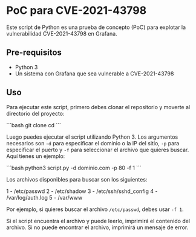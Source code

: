 # PoC para CVE-2021-43798

Este script de Python es una prueba de concepto (PoC) para explotar la vulnerabilidad CVE-2021-43798 en Grafana.

## Pre-requisitos

- Python 3
- Un sistema con Grafana que sea vulnerable a CVE-2021-43798

## Uso

Para ejecutar este script, primero debes clonar el repositorio y moverte al directorio del proyecto:

\`\`\`bash
git clone <URL del repositorio>
cd <directorio del proyecto>
\`\`\`

Luego puedes ejecutar el script utilizando Python 3. Los argumentos necesarios son `-d` para especificar el dominio o la IP del sitio, `-p` para especificar el puerto y `-f` para seleccionar el archivo que quieres buscar. Aquí tienes un ejemplo:

\`\`\`bash
python3 script.py -d dominio.com -p 80 -f 1
\`\`\`

Los archivos disponibles para buscar son los siguientes:

1 - /etc/passwd
2 - /etc/shadow
3 - /etc/ssh/sshd_config
4 - /var/log/auth.log
5 - /var/www
  

Por ejemplo, si quieres buscar el archivo `/etc/passwd`, debes usar `-f 1`.

Si el script encuentra el archivo y puede leerlo, imprimirá el contenido del archivo. Si no puede encontrar el archivo, imprimirá un mensaje de error.

